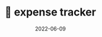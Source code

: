 ---
title: 💸 expense tracker
layout: default
date: 2022-06-09
png: ./img/posts/expense_tracker.png
gif: ./img/posts/expense_tracker.gif
mp4: ./img/posts/expense_tracker.mp4
alt: expense tracker
github: https://github.com/shiki65536/expense-tracker
page: https://obscure-fjord-53798.herokuapp.com/
category: Web Development
tag: [React, Javascipt, CSS, MERN, redux]
description: Basic MERN tracker to record personal expense.<br>Sample account/password:<br>guest@gmail.com/123456 

---